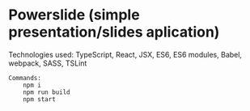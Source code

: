 # Powerslide (simple presentation/slides aplication)
Technologies used: TypeScript, React, JSX, ES6, ES6 modules, Babel, webpack, SASS, TSLint

```
Commands:
	npm i
	npm run build
	npm start
```
